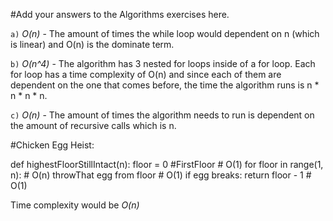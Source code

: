 #Add your answers to the Algorithms exercises here.

`a)` _O(n)_ - The amount of times the while loop would dependent on n (which is linear) and O(n) is the dominate term.

`b)` _O(n^4)_ - The algorithm has 3 nested for loops inside of a for loop. Each for loop has a time complexity of O(n) and since each of them are dependent on the one that comes before, the time the algorithm runs is n * n * n * n.

`c)` _O(n)_ - The amount of times the algorithm needs to run is dependent on the amount of recursive calls which is n.

#Chicken Egg Heist:

def highestFloorStillIntact(n):
    floor = 0 #FirstFloor                    # O(1)
    for floor in range(1, n):                # O(n)
        throwThat egg from floor             # O(1)
        if egg breaks:
            return floor - 1                 # O(1)

Time complexity would be _O(n)_